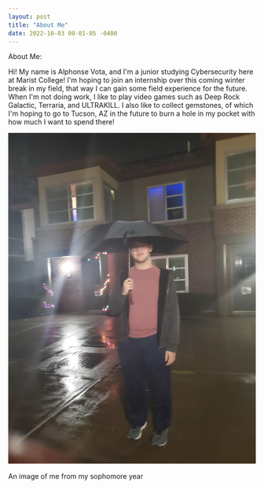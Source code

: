 ```yaml
---
layout: post
title: "About Me"
date: 2022-10-03 00-01-05 -0400
---
```



About Me:

Hi! My name is Alphonse Vota, and I'm a junior studying Cybersecurity here at Marist College! I'm hoping to join an internship over this coming winter break in my field, that way I can gain some field experience for the future. When I'm not doing work, I like to play video games such as Deep Rock Galactic, Terraria, and ULTRAKILL. I also like to collect gemstones, of which I'm hoping to go to Tucson, AZ in the future to burn a hole in my pocket with how much I want to spend there!

![why](../20211206_174610.jpg)


An image of me from my sophomore year